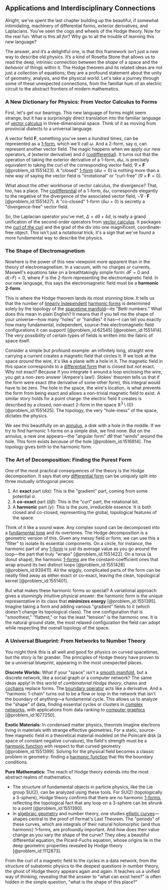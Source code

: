## Applications and Interdisciplinary Connections

Alright, we've spent the last chapter building up the beautiful, if somewhat intimidating, machinery of differential forms, exterior derivatives, and Laplacians. You’ve seen the cogs and wheels of the Hodge theory. Now for the real fun. What is this all *for*? Why go to all the trouble of learning this new language?

The answer, and it’s a delightful one, is that this framework isn’t just a new way to describe old physics. It’s a kind of Rosetta Stone that allows us to read the deep, intrinsic connection between the *shape* of a space and the *behavior* of things within it. The Hodge theorem and its related ideas are not just a collection of equations; they are a profound statement about the unity of geometry, analysis, and the physical world. Let's take a journey through some of these unexpected connections, from the familiar hum of an electric circuit to the abstract frontiers of modern mathematics.

### A New Dictionary for Physics: From Vector Calculus to Forms

First, let's get our bearings. This new language of forms might seem strange, but it has a surprisingly direct translation into the familiar language of [vector calculus](@article_id:146394) in three-dimensional space. Think of it as moving from provincial dialects to a universal language.

A vector field $\mathbf{F}$, something you've seen a hundred times, can be represented as a [1-form](@article_id:275357), which we'll call $\omega$. And a 2-form, say $\eta$, can represent another vector field. The magic happens when we apply our new operators, $d$ (exterior derivative) and $\delta$ ([codifferential](@article_id:196688)). It turns out that the operation of taking the exterior derivative of a 1-form, $d\omega$, is precisely equivalent to taking the curl of the corresponding vector field, $\nabla \times \mathbf{F}$ [@problem_id:1551423]. A "closed" [1-form](@article_id:275357) ($d\omega=0$) is nothing more than a new way of saying the vector field is "irrotational" or "curl-free" ($\nabla \times \mathbf{F}=0$).

What about the other workhorse of vector calculus, the divergence? That, too, has a place. The [codifferential](@article_id:196688) of a 1-form, $\delta\omega$, corresponds elegantly to the negative of the divergence of the associated vector field, $-\nabla \cdot \mathbf{F}$ [@problem_id:1551427]. A "co-closed" 1-form ($\delta\omega=0$) is secretly a "divergence-free" vector field.

So, the Laplacian operator you've met, $\Delta = d\delta + \delta d$, is really a grand unification of the second-order operators from [vector calculus](@article_id:146394). It packages the [curl of the curl](@article_id:275595) and the grad of the div into one magnificent, coordinate-free object. This isn't just a notational trick; it's a sign that we've found a more fundamental way to describe the physics.

### The Shape of Electromagnetism

Nowhere is the power of this new viewpoint more apparent than in the theory of electromagnetism. In a vacuum, with no charges or currents, Maxwell's equations take on a breathtakingly simple form: $dF=0$ and $d(\star F)=0$, where $F$ is the 2-form representing the electromagnetic field. In our new language, this says the electromagnetic field must be a **harmonic 2-form**.

This is where the Hodge theorem lands its most stunning blow. It tells us that the number of [linearly independent](@article_id:147713) [harmonic forms](@article_id:192884) is determined solely by the topology of the [spacetime manifold](@article_id:261598)—its "Betti numbers." What does this mean in plain English? It means that if you tell me the shape of your universe—how many "holes" or "handles" it has—I can tell you exactly how many fundamental, independent, source-free electromagnetic field configurations it can support! [@problem_id:62545] [@problem_id:1551414]. The very possibility of certain types of fields is written into the fabric of space itself.

Consider a simple but profound example: an infinitely long, straight wire carrying a current creates a magnetic field that circles it. If we look at the space *around* the wire, it's like a plane with a hole in it. The magnetic field in this space corresponds to a [differential form](@article_id:173531) that is closed but *not* exact. Why not exact? Because if you integrate it around a loop enclosing the wire, you get a non-zero answer (Ampere's law!). Stokes' theorem tells us that if the form were exact (the derivative of some other form), this integral would have to be zero. The hole in the space, the wire's location, is what prevents the form from being exact and allows a non-trivial magnetic field to exist. A similar story holds for a point charge: the electric field it creates is described by a closed, non-exact 2-form in the space $\mathbb{R}^3 \setminus \{0\}$ [@problem_id:1551425]. The topology, the very "hole-iness" of the space, dictates the physics.

We see this beautifully on an [annulus](@article_id:163184), a disk with a hole in the middle. If we try to find harmonic 1-forms on a simple disk, we find none. But on the annulus, a new one appears—the "angular form" $d\theta$ that "winds" around the hole. This form exists *because* of the hole [@problem_id:1516814]. The topology gives birth to the harmonic form.

### The Art of Decomposition: Finding the Purest Form

One of the most practical consequences of the theory is the Hodge decomposition. It says that *any* [differential form](@article_id:173531) can be uniquely split into three mutually orthogonal pieces:

1.  An **exact** part ($d\alpha$): This is the "gradient" part, coming from some potential $\alpha$.
2.  A **co-exact** part ($\delta\beta$): This is the "curl" part, the rotational bit.
3.  A **harmonic** part ($\gamma$): This is the pure, irreducible essence. It is both closed and co-closed, representing the global, topological features of the space.

Think of it like a sound wave. Any complex sound can be decomposed into a [fundamental tone](@article_id:181668) and its overtones. The Hodge decomposition is a geometric version of this. Given any messy field or form, we can use this a "filter" to isolate its essential components. On a circle, for instance, the harmonic part of any [1-form](@article_id:275357) is just its average value as you go around the loop—the part that truly "wraps" [@problem_id:1551422]. On a torus (a donut shape), the harmonic [1-forms](@article_id:157490) are the constant-coefficient ones that wrap around its two distinct loops [@problem_id:1551428] [@problem_id:939411]. All the wiggly, complicated parts of the form can be neatly filed away as either exact or co-exact, leaving the clean, topological kernel [@problem_id:1551401].

But what makes these harmonic forms so special? A variational approach gives a stunningly intuitive physical answer: the harmonic form is the unique representative in its class that **minimizes energy** [@problem_id:1551395]. Imagine taking a form and adding various "gradient" fields to it (which doesn't change its topological class). The one configuration that is "smoothest," "flattest," or has the least "tension" is the harmonic one. It is the natural ground state, the most relaxed configuration the field can adopt while respecting the overall topology of the space.

### A Universal Blueprint: From Networks to Number Theory

You might think this is all well and good for physics on curved spacetimes, but the story is far grander. The principles of Hodge theory have proven to be a universal blueprint, appearing in the most unexpected places.

**Discrete Worlds:** What if your "space" isn't a [smooth manifold](@article_id:156070), but a discrete network, like a social graph or a computer network? The same ideas apply! In this world of *combinatorial Hodge theory*, chains and [cochains](@article_id:159089) replace forms. The [boundary operator](@article_id:159722) acts like a derivative. And a "harmonic 1-chain" turns out to be a flow or loop in the network that isn't the boundary of anything—a fundamental cycle. This allows us to analyze the "shape" of data, finding essential cycles or clusters in [complex networks](@article_id:261201), with applications from data ranking to [computer graphics](@article_id:147583) [@problem_id:1677250].

**Exotic Materials:** In condensed matter physics, theorists imagine electrons living in materials with strange effective geometries. For a static, source-free magnetic field in a theoretical material modeled on the Poincaré disk (a space of constant negative curvature), the field's strength must be a [harmonic function](@article_id:142903) with respect to that curved geometry [@problem_id:1551399]. Solving for the physical field becomes a classic problem in geometry: finding a [harmonic function](@article_id:142903) that fits the boundary conditions.

**Pure Mathematics:** The reach of Hodge theory extends into the most abstract realms of mathematics.
- The structure of fundamental objects in particle physics, like the Lie group SU(2), can be analyzed using these tools. For SU(2) (topologically a 3-sphere), Hodge theory confirms that there are no harmonic [1-forms](@article_id:157490), reflecting the topological fact that any loop on a 3-sphere can be shrunk to a point [@problem_id:1551390].
- In [algebraic geometry](@article_id:155806) and number theory, one studies [elliptic curves](@article_id:151915)—shapes central to the proof of Fermat's Last Theorem. The "periods" of these curves, which are integrals of their natural holomorphic (and thus harmonic) 1-forms, are profoundly important. And how does their value change as you vary the shape of the curve? They obey a beautiful differential equation, the Picard-Fuchs equation, whose origins lie in the deep geometric properties revealed by Hodge theory [@problem_id:1112873].

From the curl of a magnetic field to the cycles in a data network, from the structure of subatomic physics to the deepest questions in number theory, the ghost of Hodge theory appears again and again. It teaches us a unified way of thinking, revealing that the answer to "what can exist here?" is often hidden in the simple question, "what is the shape of this place?"